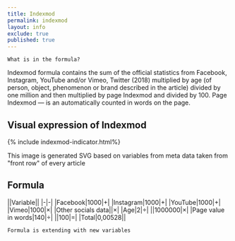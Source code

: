 ```yaml
---
title: Indexmod
permalink: indexmod
layout: info
exclude: true
published: true
---
```


`What is in the formula?`

Indexmod formula contains the sum of the official statistics from Facebook, Instagram, YouTube and/or Vimeo, Twitter (2018) multiplied by age (of person, object, phenomenon or brand described in the article) divided by one million and then multiplied by page Indexmod and divided by 100. Page Indexmod — is an automatically counted in words on the page.

## Visual expression of Indexmod

{% include indexmod-indicator.html%}

This image is generated SVG based on variables from meta data taken from "front row" of every article


## Formula

||Variable||
|-|-|
|Facebook|1000|+|
|Instagram|1000|+|
|YouTube|1000|+|
|Vimeo|1000|×|
|Other socials data||×|
|Age|2|÷|
||1000000|×|
|Page value in words|140|÷|
||100|=|
|Total|0,00528||

`Formula is extending with new variables`
